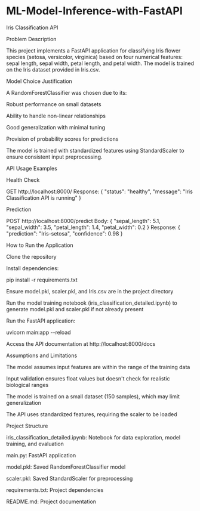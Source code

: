 # ML-Model-Inference-with-FastAPI
Iris Classification API

Problem Description

This project implements a FastAPI application for classifying Iris flower species (setosa, versicolor, virginica) based on four numerical features: sepal length, sepal width, petal length, and petal width. The model is trained on the Iris dataset provided in Iris.csv.

Model Choice Justification

A RandomForestClassifier was chosen due to its:

Robust performance on small datasets

Ability to handle non-linear relationships

Good generalization with minimal tuning

Provision of probability scores for predictions

The model is trained with standardized features using StandardScaler to ensure consistent input preprocessing.

API Usage Examples

Health Check

GET http://localhost:8000/
Response:
{
    "status": "healthy",
    "message": "Iris Classification API is running"
}

Prediction

POST http://localhost:8000/predict
Body:
{
    "sepal_length": 5.1,
    "sepal_width": 3.5,
    "petal_length": 1.4,
    "petal_width": 0.2
}
Response:
{
    "prediction": "Iris-setosa",
    "confidence": 0.98
}

How to Run the Application

Clone the repository

Install dependencies:

pip install -r requirements.txt

Ensure model.pkl, scaler.pkl, and Iris.csv are in the project directory

Run the model training notebook (iris_classification_detailed.ipynb) to generate model.pkl and scaler.pkl if not already present

Run the FastAPI application:

uvicorn main:app --reload





Access the API documentation at http://localhost:8000/docs

Assumptions and Limitations


The model assumes input features are within the range of the training data

Input validation ensures float values but doesn't check for realistic biological ranges



The model is trained on a small dataset (150 samples), which may limit generalization

The API uses standardized features, requiring the scaler to be loaded

Project Structure

iris_classification_detailed.ipynb: Notebook for data exploration, model training, and evaluation

main.py: FastAPI application

model.pkl: Saved RandomForestClassifier model

scaler.pkl: Saved StandardScaler for preprocessing

requirements.txt: Project dependencies

README.md: Project documentation
